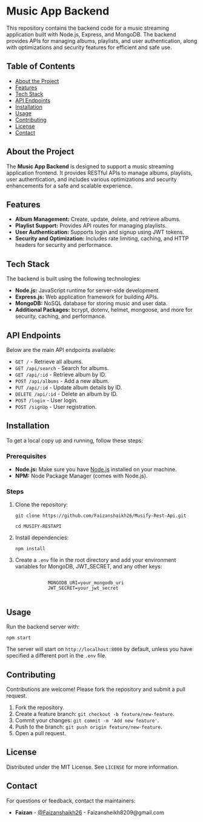 <h1>Music App Backend</h1>

<p>This repository contains the backend code for a music streaming application built with Node.js, Express, and MongoDB. The backend provides APIs for managing albums, playlists, and user authentication, along with optimizations and security features for efficient and safe use.</p>

<h2>Table of Contents</h2>
<ul>
    <li><a href="#about-the-project">About the Project</a></li>
    <li><a href="#features">Features</a></li>
    <li><a href="#tech-stack">Tech Stack</a></li>
    <li><a href="#api-endpoints">API Endpoints</a></li>
    <li><a href="#installation">Installation</a></li>
    <li><a href="#usage">Usage</a></li>
    <li><a href="#contributing">Contributing</a></li>
    <li><a href="#license">License</a></li>
    <li><a href="#contact">Contact</a></li>
</ul>

<h2 id="about-the-project">About the Project</h2>
<p>The <strong>Music App Backend</strong> is designed to support a music streaming application frontend. It provides RESTful APIs to manage albums, playlists, user authentication, and includes various optimizations and security enhancements for a safe and scalable experience.</p>

<h2 id="features">Features</h2>
<ul>
    <li><strong>Album Management:</strong> Create, update, delete, and retrieve albums.</li>
    <li><strong>Playlist Support:</strong> Provides API routes for managing playlists.</li>
    <li><strong>User Authentication:</strong> Supports login and signup using JWT tokens.</li>
    <li><strong>Security and Optimization:</strong> Includes rate limiting, caching, and HTTP headers for security and performance.</li>
</ul>

<h2 id="tech-stack">Tech Stack</h2>
<p>The backend is built using the following technologies:</p>
<ul>
    <li><strong>Node.js:</strong> JavaScript runtime for server-side development.</li>
    <li><strong>Express.js:</strong> Web application framework for building APIs.</li>
    <li><strong>MongoDB:</strong> NoSQL database for storing music and user data.</li>
    <li><strong>Additional Packages:</strong> bcrypt, dotenv, helmet, mongoose, and more for security, caching, and performance.</li>
</ul>

<h2 id="api-endpoints">API Endpoints</h2>
<p>Below are the main API endpoints available:</p>
<ul>
    <li><code>GET /</code> - Retrieve all albums.</li>
    <li><code>GET /api/search</code> - Search for albums.</li>
    <li><code>GET /api/:id</code> - Retrieve album by ID.</li>
    <li><code>POST /api/albums</code> - Add a new album.</li>
    <li><code>PUT /api/:id</code> - Update album details by ID.</li>
    <li><code>DELETE /api/:id</code> - Delete an album by ID.</li>
    <li><code>POST /login</code> - User login.</li>
    <li><code>POST /signUp</code> - User registration.</li>
</ul>

<h2 id="installation">Installation</h2>
<p>To get a local copy up and running, follow these steps:</p>

<h3>Prerequisites</h3>
<ul>
    <li><strong>Node.js:</strong> Make sure you have <a href="https://nodejs.org/">Node.js</a> installed on your machine.</li>
    <li><strong>NPM:</strong> Node Package Manager (comes with Node.js).</li>
</ul>

<h3>Steps</h3>
<ol>
    <li>Clone the repository:
        <pre><code>git clone https://github.com/Faizanshaikh26/Musify-Rest-Api.git</code></pre>
        <pre><code>cd MUSIFY-RESTAPI</code></pre>
    </li>
    <li>Install dependencies:
        <pre><code>npm install</code></pre>
    </li>
    <li>Create a <code>.env</code> file in the root directory and add your environment variables for MongoDB, JWT_SECRET, and any other keys:
        <pre><code>
            MONGODB_URI=your_mongodb_uri
            JWT_SECRET=your_jwt_secret
        </code></pre>
    </li>
</ol>

<h2 id="usage">Usage</h2>
<p>Run the backend server with:</p>
<pre><code>npm start</code></pre>
<p>The server will start on <code>http://localhost:8000</code> by default, unless you have specified a different port in the <code>.env</code> file.</p>

<h2 id="contributing">Contributing</h2>
<p>Contributions are welcome! Please fork the repository and submit a pull request.</p>
<ol>
    <li>Fork the repository.</li>
    <li>Create a feature branch: <code>git checkout -b feature/new-feature</code>.</li>
    <li>Commit your changes: <code>git commit -m 'Add new feature'</code>.</li>
    <li>Push to the branch: <code>git push origin feature/new-feature</code>.</li>
    <li>Open a pull request.</li>
</ol>

<h2 id="license">License</h2>
<p>Distributed under the MIT License. See <code>LICENSE</code> for more information.</p>

<h2 id="contact">Contact</h2>
<p>For questions or feedback, contact the maintainers:</p>
<ul>
    <li><strong>Faizan</strong> - <a href="https://github.com/Faizanshaikh26">@Faizanshaikh26</a> - Faizansheikh8209@gmail.com</li>
</ul>
